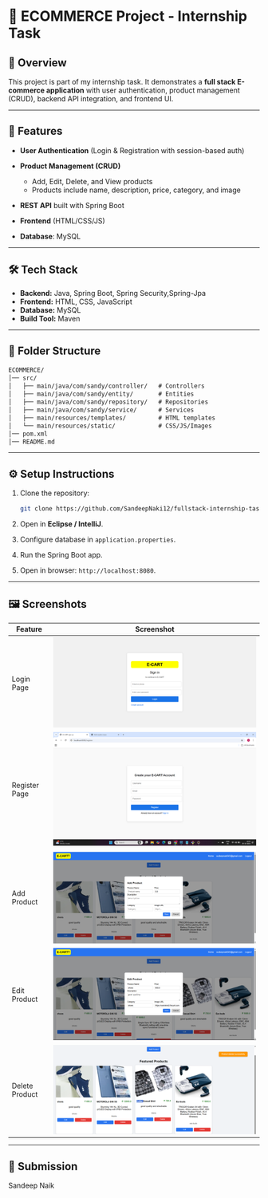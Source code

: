 # 🛒 ECOMMERCE Project - Internship Task

## 📌 Overview

This project is part of my internship task. It demonstrates a **full stack E-commerce application** with user authentication, product management (CRUD), backend API integration, and frontend UI.

---

## 🚀 Features

* **User Authentication** (Login & Registration with session-based auth)
* **Product Management (CRUD)**

  * Add, Edit, Delete, and View products
  * Products include name, description, price, category, and image
* **REST API** built with Spring Boot
* **Frontend** (HTML/CSS/JS)
* **Database**: MySQL

---

## 🛠️ Tech Stack

* **Backend:** Java, Spring Boot, Spring Security,Spring-Jpa
* **Frontend:** HTML, CSS, JavaScript
* **Database:** MySQL
* **Build Tool:** Maven

---

## 📂 Folder Structure

```
ECOMMERCE/
│── src/
│   ├── main/java/com/sandy/controller/   # Controllers
│   ├── main/java/com/sandy/entity/       # Entities
│   ├── main/java/com/sandy/repository/   # Repositories
│   ├── main/java/com/sandy/service/      # Services
│   ├── main/resources/templates/         # HTML templates
│   └── main/resources/static/            # CSS/JS/Images
│── pom.xml
│── README.md
```

---

## ⚙️ Setup Instructions

1. Clone the repository:

   ```bash
   git clone https://github.com/SandeepNaki12/fullstack-internship-task.git
   ```
2. Open in **Eclipse / IntelliJ**.
3. Configure database in `application.properties`.
4. Run the Spring Boot app.
5. Open in browser: `http://localhost:8080`.

---

## 🖼️ Screenshots

| Feature        | Screenshot                              |
| -------------- | --------------------------------------- |
| Login Page     | ![Login](./screenshots/login.png)       |
| Register Page  | ![Register](./screenshots/register.png) |
| Add Product    | ![Add](./screenshots/add.png)           |
| Edit Product   | ![Edit](./screenshots/edit.png)         |
| Delete Product | ![Delete](./screenshots/delete.png)     |

---

## 📧 Submission

Sandeep Naik
